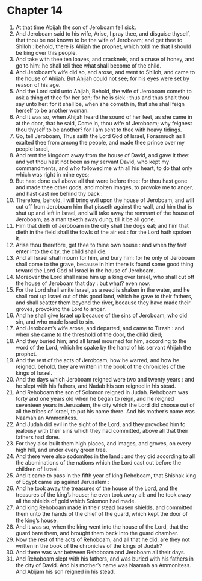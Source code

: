 # Chapter 14

1. At that time Abijah the son of Jeroboam fell sick.
2. And Jeroboam said to his wife, Arise, I pray thee, and disguise thyself, that thou be not known to be the wife of Jeroboam; and get thee to Shiloh : behold, there is Ahijah the prophet, which told me that I should be king over this people.
3. And take with thee ten loaves, and cracknels, and a cruse of honey, and go to him: he shall tell thee what shall become of the child.
4. And Jeroboam’s wife did so, and arose, and went to Shiloh, and came to the house of Ahijah. But Ahijah could not see; for his eyes were set by reason of his age.
5. And the Lord said unto Ahijah, Behold, the wife of Jeroboam cometh to ask a thing of thee for her son; for he is sick : thus and thus shalt thou say unto her: for it shall be, when she cometh in, that she shall feign herself to be another woman.
6. And it was so, when Ahijah heard the sound of her feet, as she came in at the door, that he said, Come in, thou wife of Jeroboam; why feignest thou thyself to be another? for I am sent to thee with heavy tidings.
7. Go, tell Jeroboam, Thus saith the Lord God of Israel, Forasmuch as I exalted thee from among the people, and made thee prince over my people Israel,
8. And rent the kingdom away from the house of David, and gave it thee: and yet thou hast not been as my servant David, who kept my commandments, and who followed me with all his heart, to do that only which was right in mine eyes;
9. But hast done evil above all that were before thee: for thou hast gone and made thee other gods, and molten images, to provoke me to anger, and hast cast me behind thy back :
10. Therefore, behold, I will bring evil upon the house of Jeroboam, and will cut off from Jeroboam him that pisseth against the wall, and him that is shut up and left in Israel, and will take away the remnant of the house of Jeroboam, as a man taketh away dung, till it be all gone.
11. Him that dieth of Jeroboam in the city shall the dogs eat; and him that dieth in the field shall the fowls of the air eat : for the Lord hath spoken it.
12. Arise thou therefore, get thee to thine own house : and when thy feet enter into the city, the child shall die.
13. And all Israel shall mourn for him, and bury him: for he only of Jeroboam shall come to the grave, because in him there is found some good thing toward the Lord God of Israel in the house of Jeroboam.
14. Moreover the Lord shall raise him up a king over Israel, who shall cut off the house of Jeroboam that day : but what? even now.
15. For the Lord shall smite Israel, as a reed is shaken in the water, and he shall root up Israel out of this good land, which he gave to their fathers, and shall scatter them beyond the river, because they have made their groves, provoking the Lord to anger.
16. And he shall give Israel up because of the sins of Jeroboam, who did sin, and who made Israel to sin.
17. And Jeroboam’s wife arose, and departed, and came to Tirzah : and when she came to the threshold of the door, the child died;
18. And they buried him; and all Israel mourned for him, according to the word of the Lord, which he spake by the hand of his servant Ahijah the prophet.
19. And the rest of the acts of Jeroboam, how he warred, and how he reigned, behold, they are written in the book of the chronicles of the kings of Israel.
20. And the days which Jeroboam reigned were two and twenty years : and he slept with his fathers, and Nadab his son reigned in his stead.
21. And Rehoboam the son of Solomon reigned in Judah. Rehoboam was forty and one years old when he began to reign, and he reigned seventeen years in Jerusalem, the city which the Lord did choose out of all the tribes of Israel, to put his name there. And his mother’s name was Naamah an Ammonitess.
22. And Judah did evil in the sight of the Lord, and they provoked him to jealousy with their sins which they had committed, above all that their fathers had done.
23. For they also built them high places, and images, and groves, on every high hill, and under every green tree.
24. And there were also sodomites in the land : and they did according to all the abominations of the nations which the Lord cast out before the children of Israel.
25. And it came to pass in the fifth year of king Rehoboam, that Shishak king of Egypt came up against Jerusalem :
26. And he took away the treasures of the house of the Lord, and the treasures of the king’s house; he even took away all: and he took away all the shields of gold which Solomon had made.
27. And king Rehoboam made in their stead brasen shields, and committed them unto the hands of the chief of the guard, which kept the door of the king’s house.
28. And it was so, when the king went into the house of the Lord, that the guard bare them, and brought them back into the guard chamber.
29. Now the rest of the acts of Rehoboam, and all that he did, are they not written in the book of the chronicles of the kings of Judah?
30. And there was war between Rehoboam and Jeroboam all their days.
31. And Rehoboam slept with his fathers, and was buried with his fathers in the city of David. And his mother’s name was Naamah an Ammonitess. And Abijam his son reigned in his stead.

